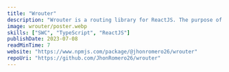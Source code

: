 ```yaml
---
title: "Wrouter"
description: "Wrouter is a routing library for ReactJS. The purpose of this library was to learn how routing libraries work in ReactJS. Developed based on the learning acquired with @midudev but with variant functionality using hooks."
image: wrouter/poster.webp
skills: ["SWC", "TypeScript", "ReactJS"]
publishDate: 2023-07-08
readMinTime: 7
website: "https://www.npmjs.com/package/@jhonromero26/wrouter"
repoUri: "https://github.com/JhonRomero26/wrouter"
---
```

